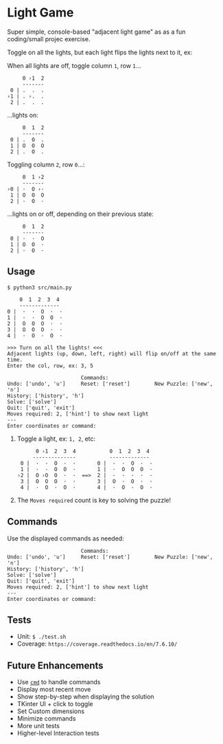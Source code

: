 # Light Game

Super simple, console-based "adjacent light game" as as a fun coding/small projec exercise.

Toggle on all the lights, but each light flips the lights next to it, ex:

When all lights are off, toggle column `1`, row `1`...

         0 ›1  2  
         -------
     0 | .  .  .
    ›1 | . ›.  .        
     2 | .  .  .

...lights on:

         0  1  2  
         -------
     0 | .  O  .
     1 | O  O  O        
     2 | .  O  .

Toggling column `2`, row `0`...:

         0  1 ›2  
         -------
    ›0 | ·  O ›·
     1 | O  O  O        
     2 | ·  O  ·

...lights on or off, depending on their previous state:

         0  1  2  
         -------
     0 | ·  ·  O
     1 | O  O  ·        
     2 | ·  O  ·

## Usage
`$ python3 src/main.py`

        0  1  2  3  4
        -------------
    0 |  ·  ·  O  ·  ·
    1 |  ·  ·  O  O  ·
    2 |  O  O  O  ·  ·
    3 |  O  O  O  ·  ·
    4 |  ·  O  ·  O  ·

    >>> Turn on all the lights! <<<
    Adjacent lights (up, down, left, right) will flip on/off at the same time.
    Enter the col, row, ex: 3, 5

                            Commands:
    Undo: ['undo', 'u']     Reset: ['reset']        New Puzzle: ['new', 'n']
    History: ['history', 'h']
    Solve: ['solve']
    Quit: ['quit', 'exit']
    Moves required: 2, ['hint'] to show next light
    ---
    Enter coordinates or command: 

1. Toggle a light, ex: `1, 2`, etc:

             0 ›1  2  3  4           0  1  2  3  4
            --------------           -------------
        0 |  ·  ·  O  ·  ·       0 |  ·  ·  O  ·  ·
        1 |  ·  ·  O  O  ·       1 |  ·  O  O  O  ·
       ›2 |  O ›O  O  ·  ·  ==>  2 |  ·  ·  ·  ·  ·
        3 |  O  O  O  ·  ·       3 |  O  ·  O  ·  ·       
        4 |  ·  O  ·  O  ·       4 |  ·  O  ·  O  ·

1. The `Moves required` count is key to solving the puzzle!

## Commands
Use the displayed commands as needed:

                            Commands:
    Undo: ['undo', 'u']     Reset: ['reset']        New Puzzle: ['new', 'n']
    History: ['history', 'h']
    Solve: ['solve']
    Quit: ['quit', 'exit']
    Moves required: 2, ['hint'] to show next light
    ---
    Enter coordinates or command: 

## Tests
- Unit: `$ ./test.sh`
- Coverage: `https://coverage.readthedocs.io/en/7.6.10/`

## Future Enhancements
- Use [`cmd`](https://docs.python.org/3.12/library/cmd.html) to handle commands
- Display most recent move
- Show step-by-step when displaying the solution
- TKinter UI + click to toggle
- Set Custom dimensions
- Minimize commands
- More unit tests
- Higher-level Interaction tests